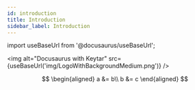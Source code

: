 ```yaml
---
id: introduction
title: Introduction
sidebar_label: Introduction
---
```

import useBaseUrl from '@docusaurus/useBaseUrl';
<link rel="stylesheet" href={useBaseUrl("katex/katex.min.css")} />

<img alt="Docusaurus with Keytar" src={useBaseUrl('img/LogoWithBackgroundMedium.png')} />


$$
\begin{aligned}
a &= b\\
b &= c
\end{aligned}
$$